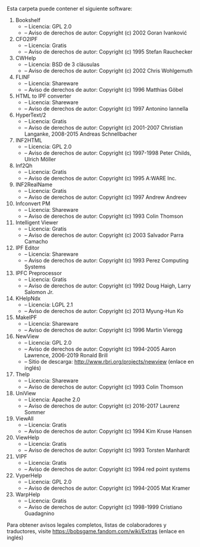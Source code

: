 ﻿Esta carpeta puede contener el siguiente software:

1. Bookshelf
   - – Licencia: GPL 2.0
   - – Aviso de derechos de autor: Copyright (c) 2002 Goran Ivanković
2. CFO2IPF
   - – Licencia: Gratis
   - – Aviso de derechos de autor: Copyright (c) 1995 Stefan Rauchecker
3. CWHelp
   - – Licencia: BSD de 3 cláusulas
   - – Aviso de derechos de autor: Copyright (c) 2002 Chris Wohlgemuth
4. FLINF
   - – Licencia: Shareware
   - – Aviso de derechos de autor: Copyright (c) 1996 Matthias Göbel
5. HTML to IPF converter
   - – Licencia: Shareware
   - – Aviso de derechos de autor: Copyright (c) 1997 Antonino Iannella
6. HyperText/2
   - – Licencia: Gratis
   - – Aviso de derechos de autor: Copyright (c) 2001-2007 Christian Langanke, 2008-2015 Andreas Schnellbacher
7. INF2HTML
   - – Licencia: GPL 2.0
   - – Aviso de derechos de autor: Copyright (c) 1997-1998 Peter Childs, Ulrich Möller
8. Inf2Qh
   - – Licencia: Gratis
   - – Aviso de derechos de autor: Copyright (c) 1995 A:WARE Inc.
9. INF2RealName
   - – Licencia: Gratis
   - – Aviso de derechos de autor: Copyright (c) 1997 Andrew Andreev
10. Infconvert PM
    - – Licencia: Shareware
    - – Aviso de derechos de autor: Copyright (c) 1993 Colin Thomson
11. Intelligent Viewer
    - – Licencia: Gratis
    - – Aviso de derechos de autor: Copyright (c) 2003 Salvador Parra Camacho
12. IPF Editor
    - – Licencia: Shareware
    - – Aviso de derechos de autor: Copyright (c) 1993 Perez Computing Systems
13. IPFC Preprocessor
    - – Licencia: Gratis
    - – Aviso de derechos de autor: Copyright (c) 1992 Doug Haigh, Larry Salomon Jr.
14. KHelpNdx
    - – Licencia: LGPL 2.1
    - – Aviso de derechos de autor: Copyright (c) 2013 Myung-Hun Ko
15. MakeIPF
    - – Licencia: Shareware
    - – Aviso de derechos de autor: Copyright (c) 1996 Martin Vieregg
16. NewView
    - – Licencia: GPL 2.0
    - – Aviso de derechos de autor: Copyright (c) 1994-2005 Aaron Lawrence, 2006-2019 Ronald Brill
    - – Sitio de descarga: http://www.rbri.org/projects/newview (enlace en inglés)
17. Thelp
    - – Licencia: Shareware
    - – Aviso de derechos de autor: Copyright (c) 1993 Colin Thomson
18. UniView
    - – Licencia: Apache 2.0
    - – Aviso de derechos de autor: Copyright (c) 2016-2017 Laurenz Sommer
19. ViewAll
    - – Licencia: Gratis
    - – Aviso de derechos de autor: Copyright (c) 1994 Kim Kruse Hansen
20. ViewHelp
    - – Licencia: Gratis
    - – Aviso de derechos de autor: Copyright (c) 1993 Torsten Manhardt
21. VIPF
    - – Licencia: Gratis
    - – Aviso de derechos de autor: Copyright (c) 1994 red point systems
22. VyperHelp
    - – Licencia: GPL 2.0
    - – Aviso de derechos de autor: Copyright (c) 1994-2005 Mat Kramer
23. WarpHelp
    - – Licencia: Gratis
    - – Aviso de derechos de autor: Copyright (c) 1998-1999 Cristiano Guadagnino

Para obtener avisos legales completos, listas de colaboradores y traductores, visite https://bobsgame.fandom.com/wiki/Extras (enlace en inglés)
